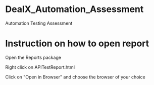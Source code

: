 # DealX_Automation_Assessment
 Automation Testing Assessment


# Instruction on how to open report
Open the Reports package

Right click on APITestReport.html

Click on "Open in Browser" and choose the browser of your choice
